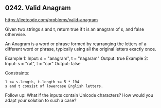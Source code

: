 ## 0242. Valid Anagram

https://leetcode.com/problems/valid-anagram

Given two strings s and t, return true if t is an anagram of s, and false otherwise.

An Anagram is a word or phrase formed by rearranging the letters of a different word or phrase, typically using all the original letters exactly once.


Example 1:
Input: s = "anagram", t = "nagaram"
Output: true
Example 2:
Input: s = "rat", t = "car"
Output: false


Constraints:


	1 <= s.length, t.length <= 5 * 104
	s and t consist of lowercase English letters.



Follow up: What if the inputs contain Unicode characters? How would you adapt your solution to such a case?
